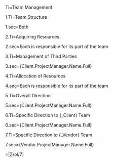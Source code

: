 Ti=Team Management
	
1.Ti=Team Structure

1.sec=Both

2.Ti=Acquiring Resources
	
2.sec=Each is responsible for its part of the team

3.Ti=Management of Third Parties

3.sec={Client.ProjectManager.Name.Full}

4.Ti=Allocation of Resources

4.sec=Each is responsible for its part of the team

5.Ti=Overall Direction

5.sec={Client.ProjectManager.Name.Full}

6.Ti=Specific Direction to {_Client} Team

6.sec={Client.ProjectManager.Name.Full}

7.Ti=Specific Direction to {_Vendor} Team

7.sec={Vendor.ProjectManager.Name.Full}

=[Z/ol/7]
